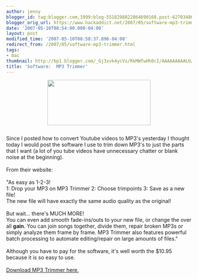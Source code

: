```yaml
---
author: jenny
blogger_id: tag:blogger.com,1999:blog-5518298822864690168.post-6270348640122407450
blogger_orig_url: https://www.hackaddict.net/2007/05/software-mp3-trimmer.html
date: '2007-05-10T08:54:00.000-04:00'
layout: post
modified_time: '2007-05-10T08:58:37.896-04:00'
redirect_from: /2007/05/software-mp3-trimmer.html
tags:
- mac
thumbnail: http://bp1.blogger.com/_Gj3xvk4ycVs/RkMWfwHh0cI/AAAAAAAAALU/WzmKpfRukGA/s72-c/screen5.gif
title: 'Software:  MP3 Trimmer'
---
```


<img alt="" border="0" id="BLOGGER_PHOTO_ID_5062915140842803650" src="{{ site.url }}/assets/images/2007-05-10-image-0000.gif" style="margin: 0px auto 10px; display: block; text-align: center;  width: 280px; height: 123px;"/><br/>Since I posted how to convert Youtube videos to MP3's yesterday I thought today I would post the software I use to trim down MP3's to just the parts that I want (a lot of you tube videos have unnecessary chatter or blank noise at the beginning).<br/><br/>From their website:<br/><br/>"<span class="bluebold"><span class="bluebold">As easy as 1-2-3!</span></span><span class="blackbold"><br/> </span><span class="blackbold"><span class="blackbold">1:</span></span><span class="black"> Drop your MP3 on MP3 Trimmer </span><span class="blackbold"><span class="blackbold">2:</span></span><span class="black"> Choose trimpoints  </span><span class="blackbold"><span class="blackbold">3:</span></span><span class="black"> Save as a new file!<br/>      The new file will have exactly the same audio quality as the original!</span><span class="black"><br/> </span><br/> <span class="bluebold"><span class="bluebold">But wait... there's MUCH MORE!</span></span><span class="black"><br/>      You can even add smooth </span><span class="blackbold">fade-ins</span><span class="black">/</span><span class="blackbold"><span class="blackbold">outs</span></span><span class="black"> to your new file, or change the over all <b>gain</b>. </span><span class="black">Y</span><span class="blue"><span class="black"><span class="black">ou can </span></span></span><span class="blackbold"><span class="blackbold">join songs</span></span><span class="blue"><span class="black"><span class="black"> together, </span></span></span><span class="blackbold"><span class="blackbold">divide</span></span><span class="blue"><span class="black"><span class="black"> them, </span></span></span><span class="blackbold"><span class="blackbold">repair</span></span><span class="blue"><span class="black"><span class="black"> broken MP3s or simply </span></span></span><span class="blackbold"><span class="blackbold">analyze</span></span><span class="blue"><span class="black"><span class="black"> them frame by frame. MP3 Trimmer also features powerful </span></span><span class="blackbold"><span class="blackbold">batch processing </span></span><span class="black"><span class="black">to automate editing/repair on large amounts of files."<br/><br/>Although you have to pay for the software, it's well worth the $10.95 because it is so easy to use.<br/><br/><a href="http://www.deepniner.net/mp3trimmer/">Download MP3 Trimmer here.</a><br/></span></span> </span>
